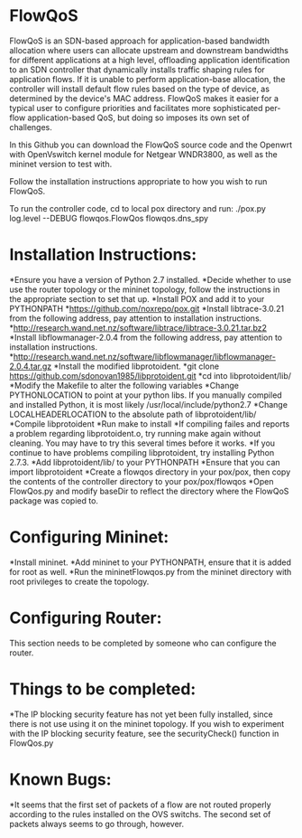 FlowQoS
===============
FlowQoS is an SDN-based approach for application-based bandwidth allocation where users can allocate upstream and downstream bandwidths for different applications at a high level, offloading application identification to an SDN controller that dynamically installs traffic shaping rules for application flows. If it is unable to perform application-base allocation, the controller will install default flow rules based on the type of device, as determined by the device's MAC address. FlowQoS makes it easier for a typical user to configure priorities and facilitates more sophisticated per-flow application-based QoS, but doing so imposes its own set of challenges.

In this Github you can download the FlowQoS source code and the Openwrt with OpenVswitch kernel module for Netgear WNDR3800, as well as the mininet version to test with.


Follow the installation instructions appropriate to how you wish to run FlowQoS.

To run the controller code, cd to local pox directory and run: ./pox.py log.level --DEBUG flowqos.FlowQos flowqos.dns_spy

Installation Instructions:
=============================
*Ensure you have a version of Python 2.7 installed.
*Decide whether to use use the router topology or the mininet topology, follow the instructions in the appropriate section to set that up.
*Install POX and add it to your PYTHONPATH
    *https://github.com/noxrepo/pox.git
*Install libtrace-3.0.21 from the following address, pay attention to installation instructions.
    *http://research.wand.net.nz/software/libtrace/libtrace-3.0.21.tar.bz2
*Install libflowmanager-2.0.4 from the following address, pay attention to installation instructions.
    *http://research.wand.net.nz/software/libflowmanager/libflowmanager-2.0.4.tar.gz
*Install the modified libprotoident.
    *git clone https://github.com/sdonovan1985/libprotoident.git
    *cd into libprotoident/lib/
    *Modify the Makefile to alter the following variables
        *Change PYTHONLOCATION to point at your python libs. If you manually compiled and installed Python, it is most likely /usr/local/include/python2.7
        *Change LOCALHEADERLOCATION to the absolute path of libprotoident/lib/
    *Compile libprotoident
        *Run make to install
        *If compiling failes and reports a problem regarding libprotoident.o, try running make again without cleaning. You may have to try this several times before it works.
        *If you continue to have problems compiling libprotoident, try installing Python 2.7.3.
    *Add libprotoident/lib/ to your PYTHONPATH
    *Ensure that you can import libprotoident
*Create a flowqos directory in your pox/pox, then copy the contents of the controller directory to your pox/pox/flowqos
*Open FlowQos.py and modify baseDir to reflect the directory where the FlowQoS package was copied to.

  
Configuring Mininet:
=======================
*Install mininet.
*Add mininet to your PYTHONPATH, ensure that it is added for root as well.
*Run the mininetFlowqos.py from the mininet directory with root privileges to create the topology.

Configuring Router:
======================
This section needs to be completed by someone who can configure the router.

Things to be completed:
==========================
*The IP blocking security feature has not yet been fully installed, since there is not use using it on the mininet topology. If you wish to experiment with the IP blocking security feature, see the securityCheck() function in FlowQos.py

Known Bugs:
==============
*It seems that the first set of packets of a flow are not routed properly according to the rules installed on the OVS switchs. The second set of packets always seems to go through, however.
